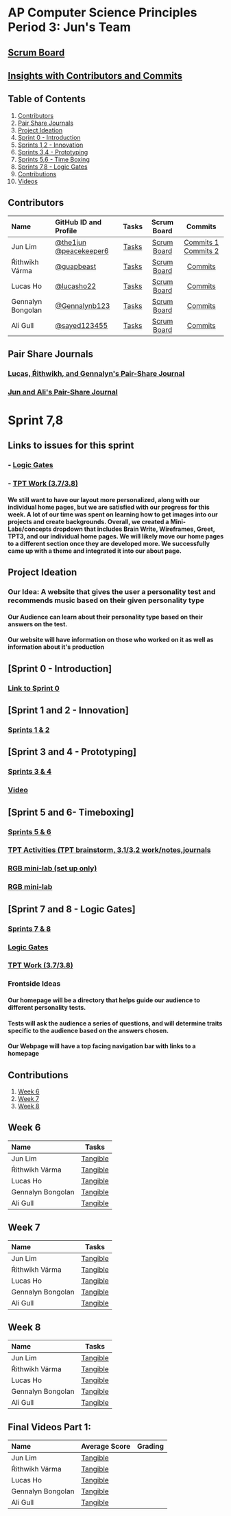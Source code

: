 # AP Computer Science Principles Period 3: Jun's Team
## [Scrum Board](https://github.com/Gennalynb123/flask_portfolio/projects/2)
## [Insights with Contributors and Commits](https://github.com/Gennalynb123/flask_portfolio/commits/main)
## Table of Contents
1. [Contributors](https://github.com/Gennalynb123/flask_portfolio/blob/main/README.md#contributors)
2. [Pair Share Journals](https://github.com/Gennalynb123/flask_portfolio/blob/main/README.md#pair-share-journals)
3. [Project Ideation](https://github.com/Gennalynb123/flask_portfolio/blob/main/README.md#project-ideation)
4. [Sprint 0 - Introduction](https://github.com/Gennalynb123/flask_portfolio/blob/main/README.md#sprint-0---introduction)
5. [Sprints 1,2 - Innovation](https://github.com/Gennalynb123/flask_portfolio/blob/main/README.md#sprint-1-and-2---innovation)
6. [Sprints 3,4 - Prototyping](https://github.com/Gennalynb123/flask_portfolio/blob/main/README.md#sprint-3-and-4)
7. [Sprints 5,6 - Time Boxing](https://github.com/Gennalynb123/flask_portfolio/blob/main/README.md#sprint-5-and-6)
9. [Sprints 7,8 - Logic Gates](https://github.com/Gennalynb123/flask_portfolio/blob/main/README.md#sprint-7-and-8---logic-gates)
10. [Contributions](https://github.com/Gennalynb123/flask_portfolio/blob/main/README.md#contributions)
11. [Videos](https://github.com/Gennalynb123/flask_portfolio/blob/main/README.md#videos)

## Contributors
| Name | GitHub ID and Profile | Tasks | Scrum Board | Commits |
|:-----|:----------------------|:-----:|:-----------:|:-------:|
| Jun Lim | [@the1jun](https://github.com/the1jun) [@peacekeeper6](https://github.com/peacekeeper6)| [Tasks](https://github.com/Gennalynb123/flask_portfolio/projects/2#card-68554960) |[Scrum Board](https://github.com/Gennalynb123/flask_portfolio/projects/2) | [Commits 1](https://github.com/Gennalynb123/flask_portfolio/commits?author=the1jun) [Commits 2](https://github.com/Gennalynb123/flask_portfolio/commits?author=peacekeeper6)
| Ŕithwikh Várma| [@guapbeast](https://github.com/guapbeast) | [Tasks](https://github.com/Gennalynb123/flask_portfolio/projects/2#card-68554850) |[Scrum Board](https://github.com/Gennalynb123/flask_portfolio/projects/2) | [Commits](https://github.com/Gennalynb123/flask_portfolio/commits?author=guapbeast)
| Lucas Ho | [@lucasho22](https://github.com/lucasho22) | [Tasks](https://github.com/Gennalynb123/flask_portfolio/projects/2#card-68559291) |[Scrum Board](https://github.com/Gennalynb123/flask_portfolio/projects/2) |[Commits](https://github.com/Gennalynb123/flask_portfolio/commits?author=lucasho22)
| Gennalyn Bongolan | [@Gennalynb123](https://github.com/Gennalynb123) | [Tasks](https://github.com/Gennalynb123/flask_portfolio/projects/2#card-68554609) |[Scrum Board](https://github.com/Gennalynb123/flask_portfolio/projects/2) |[Commits](https://github.com/Gennalynb123/flask_portfolio/commits?author=Gennalynb123)
| Ali Gull | [@sayed123455](https://github.com/sayed123455) | [Tasks](https://github.com/Gennalynb123/flask_portfolio/projects/2#card-68559348) |[Scrum Board](https://github.com/Gennalynb123/flask_portfolio/projects/2) |[Commits](https://github.com/Gennalynb123/flask_portfolio/commits?author=sayed123455)
## Pair Share Journals
### [Lucas, Ŕithwikh, and Gennalyn's Pair-Share Journal](https://docs.google.com/document/d/1XcHNurxEvFBZuBIZhxlTkx_ClMmk2kVWZFs-sb4uy2E/edit)
### [Jun and Ali's Pair-Share Journal](https://docs.google.com/document/d/1WvZphnC7vT6UqtVZ2HngxIULrPpT7rWK3-EGbG_K3Po/edit)
# Sprint 7,8 
## Links to issues for this sprint
### - [Logic Gates](https://github.com/Gennalynb123/flask_portfolio/issues/21)
### - [TPT Work (3.7/3.8)](https://github.com/Gennalynb123/flask_portfolio/issues/24)



#### We still want to have our layout more personalized, along with our individual home pages, but we are satisfied with our progress for this week. A lot of our time was spent on learning how to get images into our projects and create backgrounds. Overall, we created a Mini-Labs/concepts dropdown that includes Brain Write, Wireframes, Greet, TPT3, and our individual home pages. We will likely move our home pages to a different section once they are developed more. We successfully came up with a theme and integrated it into our about page.

## Project Ideation
### Our Idea: A website that gives the user a personality test and recommends music based on their given personality type
#### Our Audience can learn about their personality type based on their answers on the test.
#### Our website will have information on those who worked on it as well as information about it's production
## [Sprint 0 - Introduction]
### [Link to Sprint 0](https://drive.google.com/drive/folders/14VUYDYmwswaDMb8-JK4YqOccHa42-vMJ)
## [Sprint 1 and 2 - Innovation]
### [Sprints 1 & 2](https://github.com/Gennalynb123/flask_portfolio/projects/2)
## [Sprint 3 and 4 - Prototyping]
### [Sprints 3 & 4](https://github.com/Gennalynb123/flask_portfolio/projects/2)
###  [Video](https://drive.google.com/file/d/1kl5jFIyRJC3_xG10DX86GP8bgeFx_Ryx/view?usp=sharing)
## [Sprint 5 and 6- Timeboxing]
### [Sprints 5 & 6](https://github.com/Gennalynb123/flask_portfolio/projects/2)
###  [TPT Activities (TPT brainstorm, 3.1/3.2 work/notes,journals](https://github.com/Gennalynb123/flask_portfolio/issues/17)
###  [RGB mini-lab (set up only)](https://github.com/Gennalynb123/flask_portfolio/issues/18)
###  [RGB mini-lab](https://github.com/Gennalynb123/flask_portfolio/issues/20)
## [Sprint 7 and 8 - Logic Gates]
### [Sprints 7 & 8](https://github.com/Gennalynb123/flask_portfolio/projects/2)
### [Logic Gates](https://github.com/Gennalynb123/flask_portfolio/issues/21)
### [TPT Work (3.7/3.8)](https://github.com/Gennalynb123/flask_portfolio/issues/24)

### Frontside Ideas
#### Our homepage will be a directory that helps guide our audience to different personality tests.
#### Tests will ask the audience a series of questions, and will determine traits specific to the audience based on the answers chosen.
#### Our Webpage will have a top facing navigation bar with links to a homepage
## Contributions
1. [Week 6](https://github.com/Gennalynb123/flask_portfolio/blob/main/README.md#week-6)
2. [Week 7](https://github.com/Gennalynb123/flask_portfolio/blob/main/README.md#week-7)
3. [Week 8](https://github.com/Gennalynb123/flask_portfolio/blob/main/README.md#week-8)
## Week 6
| Name | Tasks |
|:-----|:-----:|
| Jun Lim | [Tangible](https://github.com/Gennalynb123/flask_portfolio/commit/78177d211b2b851ef60b6f1fd33f8e17bed4162a)
| Ŕithwikh Várma|  [Tangible](https://docs.google.com/document/d/12TnHJVlcribNU6sX7OOA_Wx3OetbZDELks0SlvGp4rw/edit) 
| Lucas Ho |  [Tangible](https://github.com/Gennalynb123/flask_portfolio/commit/96463bdaf7843b0b01688e6cd427b2bc334ba2d0) 
| Gennalyn Bongolan|  [Tangible](https://github.com/Gennalynb123/flask_portfolio/commit/08c1dd4b5784d03ab2a312ee83e97ab6cb01164f) 
| Ali Gull|  [Tangible](https://docs.google.com/document/d/1yM7xTlAMoBwxjcCVS7KfeJWDonRg233bafW-5xDGv_0/edit) 
## Week 7
| Name | Tasks |
|:-----|:-----:|
| Jun Lim | [Tangible](https://github.com/Gennalynb123/flask_portfolio/commit/ed2e517bd7acc8562ee0f1f4488ef3b0044fb329)
| Ŕithwikh Várma|  [Tangible](https://github.com/Gennalynb123/flask_portfolio/commit/1ce6e996bcd36b5a9a66caadf747d54cf5ae1a95) 
| Lucas Ho |  [Tangible](https://github.com/Gennalynb123/flask_portfolio/commit/1b75eda112583a3484588ff45c3178250fba45e1) 
| Gennalyn Bongolan|  [Tangible](https://github.com/Gennalynb123/flask_portfolio/commit/721f99d77ed647df3ecea7112960663342c25cd5) 
| Ali Gull|  [Tangible](https://docs.google.com/document/d/1yM7xTlAMoBwxjcCVS7KfeJWDonRg233bafW-5xDGv_0/edit) 
## Week 8
| Name | Tasks |
|:-----|:-----:|
| Jun Lim | [Tangible]()
| Ŕithwikh Várma|  [Tangible]() 
| Lucas Ho |  [Tangible]() 
| Gennalyn Bongolan|  [Tangible]() 
| Ali Gull|  [Tangible]() 
## Final Videos Part 1:
| Name | Average Score | Grading |
|:-----|:-----|:-----:|
| Jun Lim | [Tangible]()
| Ŕithwikh Várma|  [Tangible]() 
| Lucas Ho |  [Tangible](https://github.com/Gennalynb123/flask_portfoliofba45e) 
| Gennalyn Bongolan|  [Tangible]() 
| Ali Gull|  [Tangible]() 
